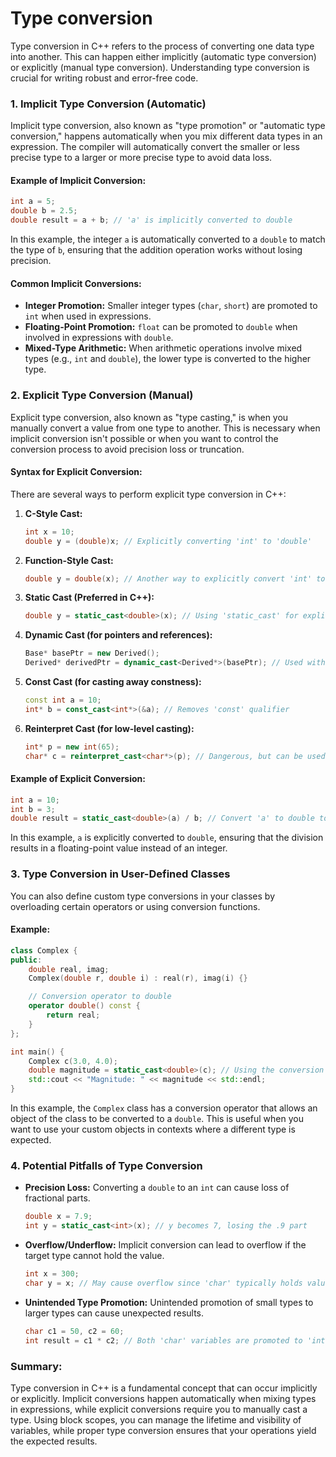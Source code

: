 # Type conversion

Type conversion in C++ refers to the process of converting one data type into another. This can happen either implicitly (automatic type conversion) or explicitly (manual type conversion). Understanding type conversion is crucial for writing robust and error-free code.

### 1. Implicit Type Conversion (Automatic)

Implicit type conversion, also known as "type promotion" or "automatic type conversion," happens automatically when you mix different data types in an expression. The compiler will automatically convert the smaller or less precise type to a larger or more precise type to avoid data loss.

#### Example of Implicit Conversion:

```cpp
int a = 5;
double b = 2.5;
double result = a + b; // 'a' is implicitly converted to double
```

In this example, the integer `a` is automatically converted to a `double` to match the type of `b`, ensuring that the addition operation works without losing precision.

#### Common Implicit Conversions:

- **Integer Promotion:** Smaller integer types (`char`, `short`) are promoted to `int` when used in expressions.
- **Floating-Point Promotion:** `float` can be promoted to `double` when involved in expressions with `double`.
- **Mixed-Type Arithmetic:** When arithmetic operations involve mixed types (e.g., `int` and `double`), the lower type is converted to the higher type.

### 2. Explicit Type Conversion (Manual)

Explicit type conversion, also known as "type casting," is when you manually convert a value from one type to another. This is necessary when implicit conversion isn't possible or when you want to control the conversion process to avoid precision loss or truncation.

#### Syntax for Explicit Conversion:

There are several ways to perform explicit type conversion in C++:

1. **C-Style Cast:**
   ```cpp
   int x = 10;
   double y = (double)x; // Explicitly converting 'int' to 'double'
   ```

2. **Function-Style Cast:**
   ```cpp
   double y = double(x); // Another way to explicitly convert 'int' to 'double'
   ```

3. **Static Cast (Preferred in C++):**
   ```cpp
   double y = static_cast<double>(x); // Using 'static_cast' for explicit conversion
   ```

4. **Dynamic Cast (for pointers and references):**
   ```cpp
   Base* basePtr = new Derived();
   Derived* derivedPtr = dynamic_cast<Derived*>(basePtr); // Used with polymorphism
   ```

5. **Const Cast (for casting away constness):**
   ```cpp
   const int a = 10;
   int* b = const_cast<int*>(&a); // Removes 'const' qualifier
   ```

6. **Reinterpret Cast (for low-level casting):**
   ```cpp
   int* p = new int(65);
   char* c = reinterpret_cast<char*>(p); // Dangerous, but can be used for bitwise reinterpretation
   ```

#### Example of Explicit Conversion:

```cpp
int a = 10;
int b = 3;
double result = static_cast<double>(a) / b; // Convert 'a' to double to get a floating-point division
```

In this example, `a` is explicitly converted to `double`, ensuring that the division results in a floating-point value instead of an integer.

### 3. Type Conversion in User-Defined Classes

You can also define custom type conversions in your classes by overloading certain operators or using conversion functions.

#### Example:

```cpp
class Complex {
public:
    double real, imag;
    Complex(double r, double i) : real(r), imag(i) {}

    // Conversion operator to double
    operator double() const {
        return real;
    }
};

int main() {
    Complex c(3.0, 4.0);
    double magnitude = static_cast<double>(c); // Using the conversion operator
    std::cout << "Magnitude: " << magnitude << std::endl;
}
```

In this example, the `Complex` class has a conversion operator that allows an object of the class to be converted to a `double`. This is useful when you want to use your custom objects in contexts where a different type is expected.

### 4. Potential Pitfalls of Type Conversion

- **Precision Loss:** Converting a `double` to an `int` can cause loss of fractional parts.
  
  ```cpp
  double x = 7.9;
  int y = static_cast<int>(x); // y becomes 7, losing the .9 part
  ```

- **Overflow/Underflow:** Implicit conversion can lead to overflow if the target type cannot hold the value.
  
  ```cpp
  int x = 300;
  char y = x; // May cause overflow since 'char' typically holds values from -128 to 127
  ```

- **Unintended Type Promotion:** Unintended promotion of small types to larger types can cause unexpected results.
  
  ```cpp
  char c1 = 50, c2 = 60;
  int result = c1 * c2; // Both 'char' variables are promoted to 'int'
  ```

### Summary:

Type conversion in C++ is a fundamental concept that can occur implicitly or explicitly. Implicit conversions happen automatically when mixing types in expressions, while explicit conversions require you to manually cast a type. Using block scopes, you can manage the lifetime and visibility of variables, while proper type conversion ensures that your operations yield the expected results.